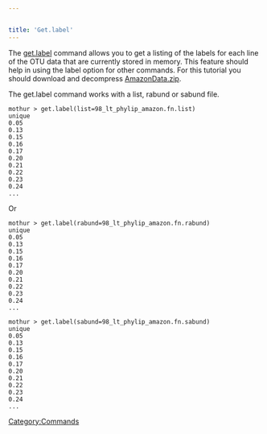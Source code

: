 ```yaml
---


title: 'Get.label'
---
```

The [get.label](get.label) command allows you to get a
listing of the labels for each line of the OTU data that are currently
stored in memory. This feature should help in using the label option for
other commands. For this tutorial you should download and decompress
[AmazonData.zip](Media:AmazonData.zip).

The get.label command works with a list, rabund or sabund file.

    mothur > get.label(list=98_lt_phylip_amazon.fn.list)
    unique
    0.05
    0.13
    0.15
    0.16
    0.17
    0.20
    0.21
    0.22
    0.23
    0.24
    ...

Or

    mothur > get.label(rabund=98_lt_phylip_amazon.fn.rabund)
    unique
    0.05
    0.13
    0.15
    0.16
    0.17
    0.20
    0.21
    0.22
    0.23
    0.24
    ...

    mothur > get.label(sabund=98_lt_phylip_amazon.fn.sabund)
    unique
    0.05
    0.13
    0.15
    0.16
    0.17
    0.20
    0.21
    0.22
    0.23
    0.24
    ...

[Category:Commands](Category:Commands)
